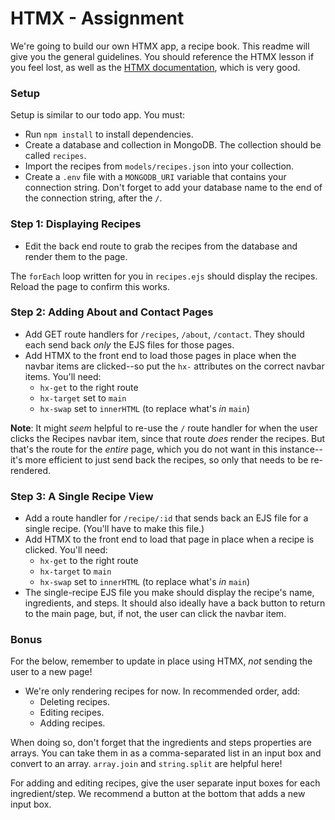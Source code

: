 # HTMX - Assignment

We're going to build our own HTMX app, a recipe book. This readme will give you the general guidelines. You should reference the HTMX lesson if you feel lost, as well as the [HTMX documentation](https://htmx.org/), which is very good.

### Setup

Setup is similar to our todo app. You must:

- Run `npm install` to install dependencies.
- Create a database and collection in MongoDB. The collection should be called `recipes`.
- Import the recipes from `models/recipes.json` into your collection.
- Create a `.env` file with a `MONGODB_URI` variable that contains your connection string. Don't forget to add your database name to the end of the connection string, after the `/`.

### Step 1: Displaying Recipes

- Edit the back end route to grab the recipes from the database and render them to the page.

The `forEach` loop written for you in `recipes.ejs` should display the recipes. Reload the page to confirm this works.

### Step 2: Adding About and Contact Pages

- Add GET route handlers for `/recipes`, `/about`, `/contact`. They should each send back _only_ the EJS files for those pages.
- Add HTMX to the front end to load those pages in place when the navbar items are clicked--so put the `hx-` attributes on the correct navbar items. You'll need:
  - `hx-get` to the right route
  - `hx-target` set to `main`
  - `hx-swap` set to `innerHTML` (to replace what's _in_ `main`)
  
**Note**: It might _seem_ helpful to re-use the `/` route handler for when the user clicks the Recipes navbar item, since that route _does_ render the recipes. But that's the route for the _entire_ page, which you do not want in this instance--it's more efficient to just send back the recipes, so only that needs to be re-rendered.

### Step 3: A Single Recipe View

- Add a route handler for `/recipe/:id` that sends back an EJS file for a single recipe. (You'll have to make this file.)
- Add HTMX to the front end to load that page in place when a recipe is clicked. You'll need:
  - `hx-get` to the right route
  - `hx-target` to `main`
  - `hx-swap` set to `innerHTML` (to replace what's _in_ `main`)
- The single-recipe EJS file you make should display the recipe's name, ingredients, and steps. It should also ideally have a back button to return to the main page, but, if not, the user can click the navbar item.

### Bonus

For the below, remember to update in place using HTMX, _not_ sending the user to a new page!

- We're only rendering recipes for now. In recommended order, add:
  - Deleting recipes.
  - Editing recipes.
  - Adding recipes.

When doing so, don't forget that the ingredients and steps properties are arrays. You can take them in as a comma-separated list in an input box and convert to an array. `array.join` and `string.split` are helpful here!

For adding and editing recipes, give the user separate input boxes for each ingredient/step. We recommend a button at the bottom that adds a new input box.
